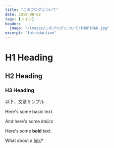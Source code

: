 ```yaml
---
title: "このブログについて"
date: 2019-08-02
tags: [ドイツ]
header:
  image: "/images/このブログについて/IMGP1666.jpg"
excerpt: "Introduction"
---
```


# H1 Heading

## H2 Heading

### H3 Heading

以下、文章サンプル

Here's some basic text.

And here's some *italics*

Here's some **bold** text.

What about a [link](https://github.com/dataoptimal)?
